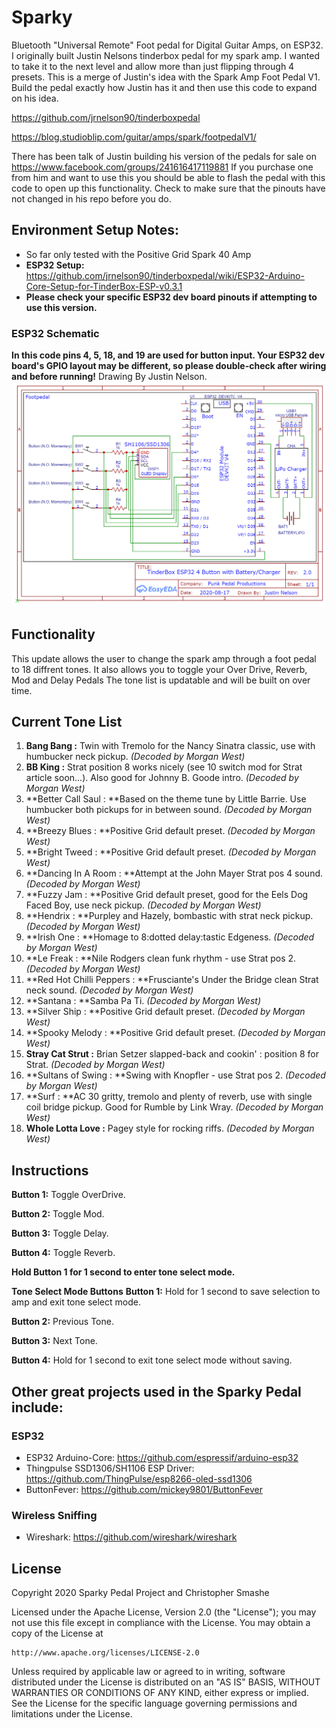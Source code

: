 # Sparky 
Bluetooth "Universal Remote" Foot pedal for Digital Guitar Amps, on ESP32. I originally built Justin Nelsons tinderbox pedal for my spark amp. I wanted to take it to the next level and allow more than just flipping through 4 presets. This is a merge of Justin's idea with the Spark Amp Foot Pedal V1. Build the pedal exactly how Justin has it and then use this code to expand on his idea.


https://github.com/jrnelson90/tinderboxpedal

https://blog.studioblip.com/guitar/amps/spark/footpedalV1/


There has been talk of Justin building his version of the pedals for sale on https://www.facebook.com/groups/241616417119881  If you purchase one from him and want to use this you should be able to flash the pedal with this code to open up this functionality. Check to make sure that the pinouts have not changed in his repo before you do.
## Environment Setup Notes:
* So far only tested with the Positive Grid Spark 40 Amp
* **ESP32 Setup:** https://github.com/jrnelson90/tinderboxpedal/wiki/ESP32-Arduino-Core-Setup-for-TinderBox-ESP-v0.3.1
* **Please check your specific ESP32 dev board pinouts if attempting to use this version.**


### ESP32 Schematic
**In this code pins 4, 5, 18, and 19 are used for button input. Your ESP32 dev board's GPIO layout may be different, so please double-check after wiring and before running!**
Drawing By Justin Nelson.
![](src/tinderbox_ESP32.png)


## Functionality
This update allows the user to change the spark amp through a foot pedal to 18 diffrent tones. It also allows you to toggle your Over Drive, Reverb, Mod and Delay Pedals
The tone list is updatable and will be built on over time.
## Current Tone List

1.  <strong>Bang Bang :</strong> Twin with Tremolo for the Nancy Sinatra classic, use with humbucker neck pickup. *(Decoded by Morgan West)*
2.  <strong>BB King :</strong> Strat position 8 works nicely (see 10 switch mod for Strat article soon...). Also good for Johnny B. Goode intro. *(Decoded by Morgan West)*
3.  **Better Call Saul : **Based on the theme tune by Little Barrie. Use humbucker both pickups for in between sound. *(Decoded by Morgan West)*
4.  **Breezy Blues : **Positive Grid default preset. *(Decoded by Morgan West)*
5.  **Bright Tweed : **Positive Grid default preset. *(Decoded by Morgan West)*
6.  **Dancing In A Room : **Attempt at the John Mayer Strat pos 4 sound. *(Decoded by Morgan West)*
7.  **Fuzzy Jam : **Positive Grid default preset, good for the Eels Dog Faced Boy, use neck pickup. *(Decoded by Morgan West)*
8.  **Hendrix : **Purpley and Hazely, bombastic with strat neck pickup. *(Decoded by Morgan West)*
9.  **Irish One : **Homage to 8:dotted delay:tastic Edgeness. *(Decoded by Morgan West)*
10. **Le Freak : **Nile Rodgers clean funk rhythm - use Strat pos 2. *(Decoded by Morgan West)*
11. **Red Hot Chilli Peppers : **Frusciante's Under the Bridge clean Strat neck sound. *(Decoded by Morgan West)*
12. **Santana : **Samba Pa Ti. *(Decoded by Morgan West)*
13. **Silver Ship : **Positive Grid default preset. *(Decoded by Morgan West)*
14. **Spooky Melody : **Positive Grid default preset. *(Decoded by Morgan West)*
15. **Stray Cat Strut :** Brian Setzer slapped-back and cookin' : position 8 for Strat. *(Decoded by Morgan West)*
16. **Sultans of Swing : **Swing with Knopfler - use Strat pos 2. *(Decoded by Morgan West)*
17. **Surf : **AC 30 gritty, tremolo and plenty of reverb, use with single coil bridge pickup. Good for Rumble by Link Wray. *(Decoded by Morgan West)*
18. **Whole Lotta Love :** Pagey style for rocking riffs. *(Decoded by Morgan West)*
## Instructions
**Button 1:** Toggle OverDrive.

**Button 2:** Toggle Mod.

**Button 3:** Toggle Delay.

**Button 4:** Toggle Reverb.


**Hold Button 1 for 1 second to enter tone select mode.**


**Tone Select Mode Buttons**
**Button 1:** Hold for 1 second to save selection to amp and exit tone select mode.

**Button 2:** Previous Tone.

**Button 3:** Next Tone.

**Button 4:** Hold for 1 second to exit tone select mode without saving.

## Other great projects used in the Sparky Pedal include:

### ESP32
* ESP32 Arduino-Core:  https://github.com/espressif/arduino-esp32
* Thingpulse SSD1306/SH1106 ESP Driver: https://github.com/ThingPulse/esp8266-oled-ssd1306
* ButtonFever: https://github.com/mickey9801/ButtonFever

### Wireless Sniffing
* Wireshark: https://github.com/wireshark/wireshark

## License

Copyright 2020 Sparky Pedal Project and Christopher Smashe

Licensed under the Apache License, Version 2.0 (the "License");
you may not use this file except in compliance with the License.
You may obtain a copy of the License at

    http://www.apache.org/licenses/LICENSE-2.0

Unless required by applicable law or agreed to in writing, software
distributed under the License is distributed on an "AS IS" BASIS,
WITHOUT WARRANTIES OR CONDITIONS OF ANY KIND, either express or implied.
See the License for the specific language governing permissions and
limitations under the License.
